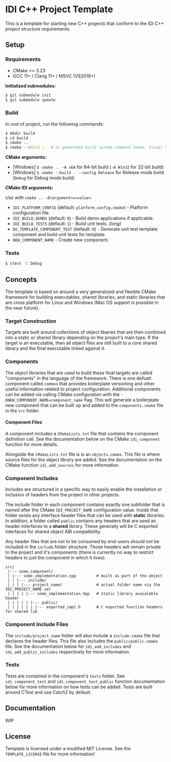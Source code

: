 # IDI C++ Project Template

This is a template for starting new C++ projects that conform to the IDI C++ project structure requirements.

## Setup

### Requirements

- CMake >= 3.23
- GCC 11+ / Clang 11+ / MSVC (VS2019+)

**Initialized submodules:**

```sh
$ git submodule init
$ git submodule update
```

### Build

In root of project, run the following commands:

```sh
$ mkdir build
$ cd build
$ cmake ..
$ cmake --build .   # or generated build system command (make, Visual Studio etc.)
```

**CMake arguments:**

- [Windows] `$ cmake .. -A x64` for 64-bit build (`-A Win32` for 32-bit build)
- [Windows] `$ cmake --build . --config Release` for Release mode build (`Debug` for Debug mode build)

**CMake IDI arguments:**

_Use with `cmake .. -D<argument>=<value>`._

- `IDI_PLATFORM_CONFIG` (default: `platform_config.cmake`) - Platform configuration file.
- `IDI_BUILD_DEMOS` (default: `0`) - Build demo applications if applicable.
- `IDI_BUILD_TESTS` (default: `1`) - Build unit tests. _(long)_
- `DO_TEMPLATE_COMPONENT_TEST` (default: `0`) - Generate unit test template component and build unit tests for template.
- `NEW_COMPONENT_NAME` - Create new component.

### Tests

```sh
$ ctest -C Debug
```

## Concepts

The template is based on around a very generalized and flexible CMake framework for building executables, shared libraries, and static libraries that are cross platform for Linux and Windows (Mac OS support is possible in the near future).

### Target Construction

Targets are built around collections of object libaries that are then combined into a static or shared library depending on the project's main type. If the target is an executable, then all object files are still built to a core shared library and the final executable linked against it.

### Components

The object libraries that are used to build these final targets are called "components" in the language of the framework. There is one defualt component called `common` that provides boilerplate versioning and other useful information related to project configuration. Additional components can be added via calling CMake configuration with the `-DNEW_COMPONENT_NAME=component_name` flag. This will generate a boilerplate new component that can be built up and added to the `components.cmake` file in the `src` folder.

#### Component Files

A component includes a `CMakeLists.txt` file that contains the component definition call. See the documentation below on the CMake `idi_component` function for more details.

Alongside the `CMakeLists.txt` file is is an `objects.cmake`. This file is where source files for the object library are added. See the documentation on the CMake function `idi_add_sources` for more information.

### Component Includes

Includes are structured in a specific way to easily enable the installation or inclusion of headers from the project in other projects.

The include folder in each component contains exactly one subfolder that is named after the CMake `IDI_PROJECT_NAME` configuration value. Inside that folder exists any interface header files that can be used with **static** libraries. In addition, a folder called `public` contains any headers that are used as header interfaces to a **shared** library. These generally will be C exported interfaces for shared object ABI compatibility.

Any header files that are not to be consumed by end-users should _not_ be included in the `include` folder structure. Those headers will remain private to the project and it's components (there is currently no way to restrict headers to _just_ the component in which it lives).

```
src/
 |--- some_component/
 | |--- some_implementation.cpp         # built as part of the object
 | | |--- include/
 | | | |--- project_name/               # actual folder name via the IDI_PROJECT_NAME var
 | | | | |--- some_implementation.hpp   # static library avaialable header
 | | | | | |--- public/
 | | | | | | |--- exported_impl.h       # C exported function headers for shared lib
 ```

 ### Component Include Files

The `include/project_name` folder will also include a `include.cmake` file that declares the header files. This file also includes the `public/public.cmake` file. See the documentation below for `idi_add_includes` and `idi_add_public_includes` respectively for more information.

### Tests

Tests are contained in the component's `tests` folder. See `idi_component_test` and `idi_component_test_public` function documentation below for more information on how tests can be added. Tests are built around CTest and use Catch2 by default.

## Documentation

WIP

## License

Template is licensed under a modified MIT License. See the `TEMPLATE_LICENSE` file for more information!
